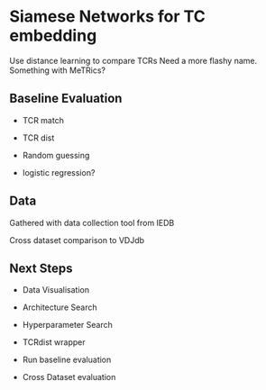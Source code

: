 # Siamese Networks for TC embedding
Use distance learning to compare TCRs
Need a more flashy name. Something with MeTRics? 

## Baseline Evaluation
- TCR match

- TCR dist

- Random guessing

- logistic regression?

## Data
Gathered with data collection tool from IEDB

Cross dataset comparison to VDJdb

## Next Steps

- Data Visualisation

- Architecture Search

- Hyperparameter Search

- TCRdist wrapper

- Run baseline evaluation

- Cross Dataset evaluation